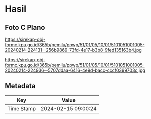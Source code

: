 # Hasil

## Foto C Plano

https://sirekap-obj-formc.kpu.go.id/365b/pemilu/ppwp/51/01/05/10/01/5101051001005-20240214-224131--256b9869-73fd-4e17-b3b8-9fed135163b4.jpg

https://sirekap-obj-formc.kpu.go.id/365b/pemilu/ppwp/51/01/05/10/01/5101051001005-20240214-224936--5707ddaa-6416-4e9d-bacc-cccf0399703c.jpg


## Metadata

| Key        | Value               |
| ---------- | ------------------- |
| Time Stamp | 2024-02-15 09:00:24 |



